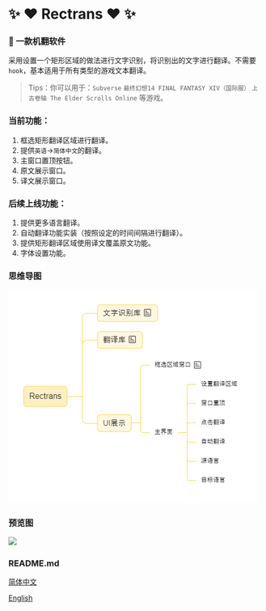 # :sparkles: :heart: Rectrans :heart: :sparkles:


### :unicorn: 一款机翻软件

采用设置一个矩形区域的做法进行文字识别，将识别出的文字进行翻译。不需要`hook`，基本适用于所有类型的游戏文本翻译。

> Tips：你可以用于：`Subverse` `最终幻想14 FINAL FANTASY XIV（国际服）` `上古卷轴 The Elder Scrolls Online` 等游戏。


### 当前功能：

1. 框选矩形翻译区域进行翻译。
2. 提供`英语`→`简体中文`的翻译。
3. 主窗口置顶按钮。
4. 原文展示窗口。
5. 译文展示窗口。

### 后续上线功能：

1. 提供更多语言翻译。
2. 自动翻译功能实装（按照设定的时间间隔进行翻译）。
3. 提供矩形翻译区域使用译文覆盖原文功能。
4. 字体设置功能。


### 思维导图

![](mind.png)

### 预览图

![](preview1.png)


### README.md

[简体中文](README.md)

[English](README.en.md)

